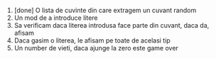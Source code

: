 
1. [done] O lista de cuvinte din care extragem un cuvant random 
2. Un mod de a introduce litere
3. Sa verificam daca literea introdusa face parte din cuvant, daca da, afisam
4. Daca gasim o literea, le afisam pe toate de acelasi tip
5. Un number de vieti, daca ajunge la zero este game over